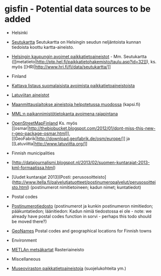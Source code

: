 gisfin - Potential data sources to be added
==========

* Helsinki
 * [Seutukartta](http://www.hri.fi/fi/data/seutukartta) Seutukartta on Helsingin seudun neljäntoista kunnan tiedoista koottu kartta-aineisto.
 * [Helsingin kaupungin avoimet paikkatietoaineistot](http://kartta.hel.fi/avoindata/) - Mm. Seutukartta ([[metatieto|http://ptp.hel.fi/paikkatietohakemisto/taulu.asp?id=32]]), ks. myös [[HRI|http://www.hri.fi/fi/data/seutukartta/]]  

* Finland 
 * [Kattava listaus suomalaisista avoimista paikkatietoaineistoista](http://www.paikkatietoikkuna.fi/web/fi/avoin-paikkatieto;jsessionid=CFF2637CEBAB47D6766CF5752B66297F)
 * [Latuviitan aineistot](http://latuviitta.org/)
 * [Maanmittauslaitokse aineistoja helpotetussa muodossa](http://kartat.kapsi.fi/) (kapsi.fi)
 * [MML:n paikannimistötietokanta avoimena rajapintana](http://apps4finland.fi/2012/10/28/datan-avaus-paikkis-api/)
 * [OpenStreetMapFinland](http://wiki.openstreetmap.org/wiki/Fi:WikiProject_Finland) Ks. myös  [[osmar|http://thebiobucket.blogspot.com/2012/01/dont-miss-this-new-r-geo-package-osmar.html]], [[GeoFabrik|http://download.geofabrik.de/osm/europe/]] ja [[Latuviitta|http://www.latuviitta.org/]]

* Finnish municipalities
 * [http://datajournalismi.blogspot.nl/2013/02/suomen-kuntarajat-2013-kml-formaatissa.html)
 * [Uudet kuntarajat 2013](Posti: perusosoitteisto](http://www.itella.fi/palvelutjatuotteet/postinumeropalvelut/perusosoitteisto.html) (postinumerot nimitietoineen; kadun nimet; kuntatiedot)

* Postal codes
 * [Postinumerotiedosto](http://www.itella.fi/palvelutjatuotteet/postinumeropalvelut/postinumerotiedosto.html) (postinumerot ja kunkin postinumeron nimitiedon; pääkuntatiedon; läänitiedon: Kadun nimiä tiedostossa ei ole - note: we already have postal codes function in sorvi - perhaps this todo should be moved there?)
 * [GeoNames](http://www.geonames.org/) Postal codes and geographical locations for Finnish towns  

* Environment
 * [METLAn metsäkartat](http://kartta.metla.fi/latauspalvelu.html) Rasteriaineisto

* Miscellaneous
 * [Museoviraston paikkatietoaineistoja](http://www.nba.fi/fi/tietopalvelut/tietojarjestelmat/kympariston_tietojarjestelma/aineistojen_lataaminen) (suojelukohteita ym.)
